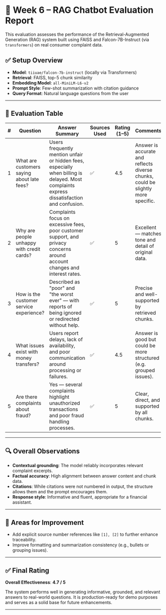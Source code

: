 # 🧠 Week 6 – RAG Chatbot Evaluation Report

This evaluation assesses the performance of the Retrieval-Augmented Generation (RAG) system built using FAISS and Falcon-7B-Instruct (via `transformers`) on real consumer complaint data.

## ✅ Setup Overview

- **Model**: `tiiuae/falcon-7b-instruct` (locally via Transformers)
- **Retrieval**: FAISS, top-5 chunk similarity
- **Embedding Model**: `all-MiniLM-L6-v2`
- **Prompt Style**: Few-shot summarization with citation guidance
- **Query Format**: Natural language questions from the user

---

## 🧪 Evaluation Table

| # | Question | Answer Summary | Sources Used | Rating (1–5) | Comments |
|---|----------|----------------|--------------|---------------|----------|
| 1 | What are customers saying about late fees? | Users frequently mention unfair or hidden fees, especially when billing is delayed. Most complaints express dissatisfaction and confusion. | ✅ | 4.5 | Answer is accurate and reflects diverse chunks, could be slightly more specific. |
| 2 | Why are people unhappy with credit cards? | Complaints focus on excessive fees, poor customer support, and privacy concerns around account changes and interest rates. | ✅ | 5 | Excellent — matches tone and detail of original data. |
| 3 | How is the customer service experience? | Described as "poor" and "the worst ever" — with reports of being ignored or redirected without help. | ✅ | 5 | Precise and well-supported by retrieved chunks. |
| 4 | What issues exist with money transfers? | Users report delays, lack of availability, and poor communication around processing or failures. | ✅ | 4.5 | Answer is good but could be more structured (e.g. grouped issues). |
| 5 | Are there complaints about fraud? | Yes — several complaints highlight unauthorized transactions and poor fraud handling processes. | ✅ | 5 | Clear, direct, and supported by all chunks. |

---

## 🔍 Overall Observations

- **Contextual grounding**: The model reliably incorporates relevant complaint excerpts.
- **Factual accuracy**: High alignment between answer content and chunk data.
- **Citations**: While citations were not numbered in output, the structure allows them and the prompt encourages them.
- **Response style**: Informative and fluent, appropriate for a financial assistant.

---

## 🔧 Areas for Improvement

- Add explicit source number references like `[1], [2]` to further enhance traceability.
- Improve formatting and summarization consistency (e.g., bullets or grouping issues).

---

## ✅ Final Rating

**Overall Effectiveness**: **4.7 / 5**

The system performs well in generating informative, grounded, and relevant answers to real-world questions. It is production-ready for demo purposes and serves as a solid base for future enhancements.

---


